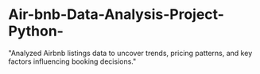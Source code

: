 # Air-bnb-Data-Analysis-Project-Python-
"Analyzed Airbnb listings data to uncover trends, pricing patterns, and key factors influencing booking decisions."
